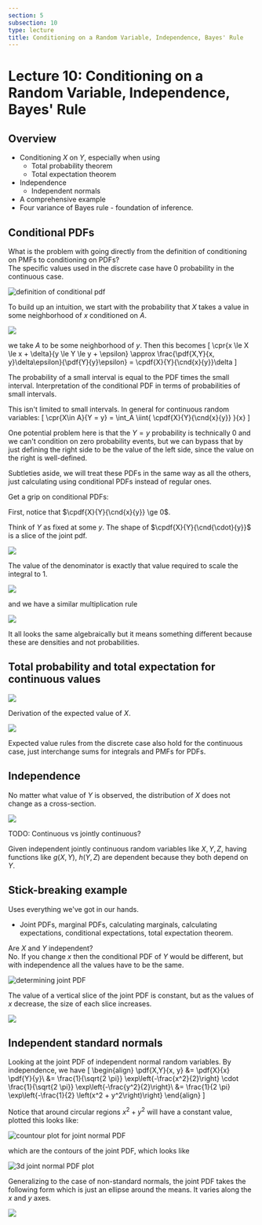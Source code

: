 ```yaml
---
section: 5
subsection: 10
type: lecture
title: Conditioning on a Random Variable, Independence, Bayes' Rule
---
```


# Lecture 10: Conditioning on a Random Variable, Independence, Bayes' Rule

$\newcommand{\cnd}[2]{\left.#1\,\middle|\,#2\right.}$
$\newcommand{\pr}[1]{\mathbf{P}\!\left(#1\right)}$
$\newcommand{\cpr}[2]{\pr{ \cnd{#1}{#2} } }$
$\newcommand{\setst}[2]{\left\{#1\,\middle|\,#2\right\}}$
$\newcommand{\ex}[1]{\mathbf{E}\left[#1\right]}$
$\newcommand{\cex}[2]{ \ex{ \cnd{#1}{#2} } }$
$\newcommand{\var}[1]{\text{var}\left(#1\right)}$
$\newcommand{\d}{ \text{d} }$
$\newcommand{\iint}[2]{ \! #1 \,\d #2 }$
$\newcommand{\pmf}[2]{ p_{ #1 }\left( #2 \right) }$
$\newcommand{\cpmf}[3]{ \pmf{ \cnd{#1}{#2} }{#3} }$
$\newcommand{\pdf}[2]{ f_{ #1 }\left( #2 \right)}$
$\newcommand{\cpdf}[3]{ \pdf{ \cnd{ #1 }{ #2 } }{ #3 } }$
$\newcommand{\if}{\text{if }}$
$\newcommand{\exp}{\text{exp}}$
$\DeclareMathOperator{\exp}{exp}$

## Overview

* Conditioning $X$ on $Y$, especially when using
  * Total probability theorem
  * Total expectation theorem
* Independence
  * Independent normals
* A comprehensive example
* Four variance of Bayes rule - foundation of inference.

## Conditional PDFs

What is the problem with going directly from the definition of conditioning on PMFs to conditioning on PDFs?  
The specific values used in the discrete case have 0 probability in the continuous case.

![definition of conditional pdf](unit5lec10-conditioning-on-a-random-variable-independence-bayes-rule\976dcb959d4fcbff73601cc5011fe3b2.png)

To build up an intuition, we start with the probability that $X$ takes a value in some neighborhood of $x$ conditioned on $A$.

![](unit5lec10-conditioning-on-a-random-variable-independence-bayes-rule\225ba6f4ef2b54333e0f3182c653692e.png)

we take $A$ to be some neighborhood of $y$.
Then this becomes
\[
\cpr{x \le X \le x + \delta}{y \le Y \le y + \epsilon} \approx \frac{\pdf{X,Y}{x, y}\delta\epsilon}{\pdf{Y}{y}\epsilon} = \cpdf{X}{Y}{\cnd{x}{y}}\delta
\]

The probability of a small interval is equal to the PDF times the small interval. Interpretation of the conditional PDF in terms of probabilities of small intervals.

This isn't limited to small intervals. In general for continuous random variables:
\[
\cpr{X\in A}{Y = y} = \int_A \iint{ \cpdf{X}{Y}{\cnd{x}{y}} }{x}
\]

One potential problem here is that the $Y = y$ probability is technically 0 and we can't condition on zero probability events, but we can bypass that by just defining the right side to be the value of the left side, since the value on the right is well-defined.

Subtleties aside, we will treat these PDFs in the same way as all the others, just calculating using conditional PDFs instead of regular ones.

Get a grip on conditional PDFs:

First, notice that $\cpdf{X}{Y}{\cnd{x}{y}} \ge 0$.

Think of $Y$ as fixed at some $y$. The shape of $\cpdf{X}{Y}{\cnd{\cdot}{y}}$ is a slice of the joint pdf.

![](unit5lec10-conditioning-on-a-random-variable-independence-bayes-rule\2eced4cfe533bcb90937ac8c3aa1437e.png)

The value of the denominator is exactly that value required to scale the integral to 1.

![](unit5lec10-conditioning-on-a-random-variable-independence-bayes-rule\9ea7c1b2a09dfb1309e022c4378c00b4.png)

and we have a similar multiplication rule

![](unit5lec10-conditioning-on-a-random-variable-independence-bayes-rule\5879a0618a93b25fb67fae3469e8e633.png)

It all looks the same algebraically but it means something different because these are densities and not probabilities.

## Total probability and total expectation for continuous values

![](unit5lec10-conditioning-on-a-random-variable-independence-bayes-rule\3ede4bc78018cdab1172b3111d6f2fde.png)

Derivation of the expected value of $X$.

![](unit5lec10-conditioning-on-a-random-variable-independence-bayes-rule\fa6161b0d2f4bb11982c78550c5c7c6f.png)

Expected value rules from the discrete case also hold for the continuous case, just interchange sums for integrals and PMFs for PDFs.

## Independence

No matter what value of $Y$ is observed, the distribution of $X$ does not change as a cross-section.

![](unit5lec10-conditioning-on-a-random-variable-independence-bayes-rule\a871d7e68808f35e3556ee234fef27d0.png)

TODO: Continuous vs jointly continuous?

Given independent jointly continuous random variables like $X, Y, Z$, having functions like $g(X, Y)$, $h(Y, Z)$ are dependent because they both depend on $Y$.

## Stick-breaking example

Uses everything we've got in our hands.
* Joint PDFs, marginal PDFs, calculating marginals, calculating expectations, conditional expectations, total expectation theorem.

Are $X$ and $Y$ independent?  
No. If you change $x$ then the conditional PDF of $Y$ would be different, but with independence all the values have to be the same.

![determining joint PDF ](unit5lec10-conditioning-on-a-random-variable-independence-bayes-rule\9cf5c0f17798b9f2f8bd8035f2d23345.png)

The value of a vertical slice of the joint PDF is constant, but as the values of $x$ decrease, the size of each slice increases.

![](unit5lec10-conditioning-on-a-random-variable-independence-bayes-rule\2ff8f01e274a793b9a27ca1ed33d1629.png)

## Independent standard normals

Looking at the joint PDF of independent normal random variables. By independence, we have
\[
\begin{align}
\pdf{X,Y}{x, y} &= \pdf{X}{x} \pdf{Y}{y}\\
&= \frac{1}{\sqrt{2 \pi}} \exp\left\{-\frac{x^2}{2}\right\} \cdot \frac{1}{\sqrt{2 \pi}} \exp\left\{-\frac{y^2}{2}\right\}\\
&= \frac{1}{2 \pi} \exp\left\{-\frac{1}{2} \left(x^2 + y^2\right)\right\}
\end{align}
\]

Notice that around circular regions $x^2 + y^2$ will have a constant value, plotted this looks like:

![countour plot for joint normal PDF](unit5lec10-conditioning-on-a-random-variable-independence-bayes-rule\9372db4651ac8ad4b673b3f649338ca0.png)

which are the contours of the joint PDF, which looks like

![3d joint normal PDF plot](unit5lec10-conditioning-on-a-random-variable-independence-bayes-rule\9ca6404fc93aa78c928551786f825c41.png)

Generalizing to the case of non-standard normals, the joint PDF takes the following form which is just an ellipse around the means. It varies along the $x$ and $y$ axes.

![](unit5lec10-conditioning-on-a-random-variable-independence-bayes-rule\5816e28c526a8859b7857fb434a6bb6a.png)

